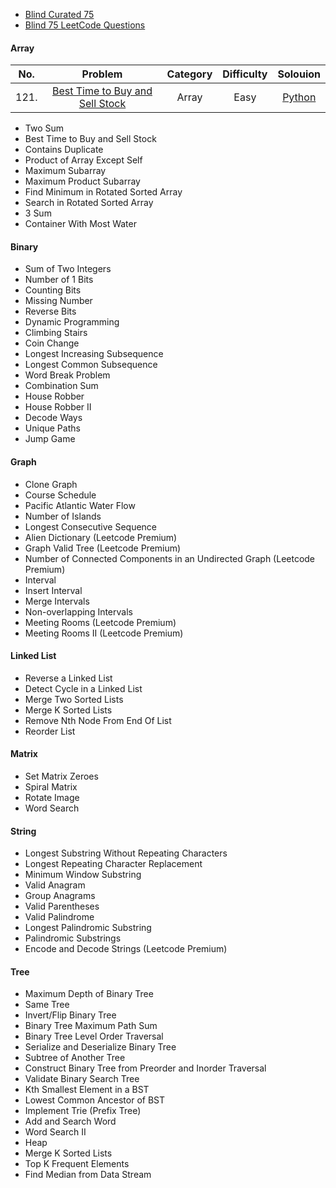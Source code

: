 
- [Blind Curated 75](https://leetcode.com/list/xoqag3yj/)
- [Blind 75 LeetCode Questions](https://leetcode.com/discuss/general-discussion/460599/blind-75-leetcode-questions)

#### **Array**
| No.   | Problem  | Category  | Difficulty | Solouion |
|:--------:|:-----------:|:---------:|:---------:|:---------:|
121.|[Best Time to Buy and Sell Stock](https://leetcode.com/problems/best-time-to-buy-and-sell-stock/) |Array |Easy |  [Python](/Blind%20Curated%2075/python/121-Best-Time-to-Buy-and-Sell-Stock.md)
- Two Sum
- Best Time to Buy and Sell Stock
- Contains Duplicate
- Product of Array Except Self
- Maximum Subarray
- Maximum Product Subarray
- Find Minimum in Rotated Sorted Array
- Search in Rotated Sorted Array
- 3 Sum
- Container With Most Water
#### **Binary**
- Sum of Two Integers
- Number of 1 Bits
- Counting Bits
- Missing Number
- Reverse Bits
- Dynamic Programming
- Climbing Stairs
- Coin Change
- Longest Increasing Subsequence
- Longest Common Subsequence
- Word Break Problem
- Combination Sum
- House Robber
- House Robber II
- Decode Ways
- Unique Paths
- Jump Game
#### **Graph**
- Clone Graph
- Course Schedule
- Pacific Atlantic Water Flow
- Number of Islands
- Longest Consecutive Sequence
- Alien Dictionary (Leetcode Premium)
- Graph Valid Tree (Leetcode Premium)
- Number of Connected Components in an Undirected Graph (Leetcode Premium)
- Interval
- Insert Interval
- Merge Intervals
- Non-overlapping Intervals
- Meeting Rooms (Leetcode Premium)
- Meeting Rooms II (Leetcode Premium)
#### **Linked List**
- Reverse a Linked List
- Detect Cycle in a Linked List
- Merge Two Sorted Lists
- Merge K Sorted Lists
- Remove Nth Node From End Of List
- Reorder List
#### **Matrix**
- Set Matrix Zeroes
- Spiral Matrix
- Rotate Image
- Word Search
#### **String**
- Longest Substring Without Repeating Characters
- Longest Repeating Character Replacement
- Minimum Window Substring
- Valid Anagram
- Group Anagrams
- Valid Parentheses
- Valid Palindrome
- Longest Palindromic Substring
- Palindromic Substrings
- Encode and Decode Strings (Leetcode Premium)
#### **Tree**
- Maximum Depth of Binary Tree
- Same Tree
- Invert/Flip Binary Tree
- Binary Tree Maximum Path Sum
- Binary Tree Level Order Traversal
- Serialize and Deserialize Binary Tree
- Subtree of Another Tree
- Construct Binary Tree from Preorder and Inorder Traversal
- Validate Binary Search Tree
- Kth Smallest Element in a BST
- Lowest Common Ancestor of BST
- Implement Trie (Prefix Tree)
- Add and Search Word
- Word Search II
- Heap
- Merge K Sorted Lists
- Top K Frequent Elements
- Find Median from Data Stream
